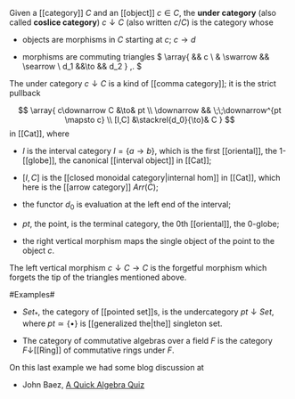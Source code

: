 Given a [[category]] $C$ and an [[object]] $c \in C$, the __under category__ (also called __coslice category__) $c \downarrow C$ (also written $c/C$) is the category whose

* objects are morphisms in $C$ starting at $c$; $c \to d$

* morphisms are commuting triangles 
$
 \array{
    && c
    \\
    & \swarrow && \searrow
    \\
    d_1 &&\to && d_2
  }
  \,.
$

The under category $c\downarrow C$ is a kind of [[comma category]]; it is the strict pullback 

$$
 \array{
  c\downarrow C
  &\to&
  pt
  \\
  \downarrow
  &&
  \;\;\downarrow^{pt \mapsto c}
  \\
  [I,C]
  &\stackrel{d_0}{\to}&
  C
 } 
$$
in [[Cat]], where

* $I$ is the interval category $I = \{a \to b\}$, which is the first [[oriental]], the 1-[[globe]], the canonical [[interval object]] in [[Cat]];

* $[I,C]$ is the [[closed monoidal category|internal hom]] in [[Cat]], which here is the [[arrow category]] $Arr(C)$;

* the functor $d_0$ is evaluation at the left end of the interval;

* $pt$, the point, is the terminal category, the 0th [[oriental]], the 0-globe;

* the right vertical morphism maps the single object of the point to the object $c$.

The left vertical morphism $c \downarrow C \to C$ is the forgetful morphism which forgets the tip of the triangles mentioned above.

#Examples#

* $Set_*$, the category of [[pointed set]]s, is the undercategory $pt\downarrow Set$, where $pt \simeq \{\bullet\}$ is [[generalized the|the]] singleton set.

* The category of commutative algebras over a field $F$ is the category $F \downarrow$[[Ring]] of commutative rings under $F$.

On this last example we had some blog discussion at

* John Baez, [A Quick Algebra Quiz](http://golem.ph.utexas.edu/category/2008/12/a_quick_algebra_quiz.html)